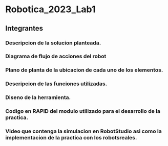 # Robotica_2023_Lab1
## Integrantes
### Descripcion de la solucion planteada.
### Diagrama de flujo de acciones del robot
### Plano de planta de la ubicacion de cada uno de los elementos.
### Descripcion de las funciones utilizadas.
### Diseno de la herramienta.
### Codigo en RAPID del modulo utilizado para el desarrollo de la practica.
### Video que contenga la simulacion en RobotStudio asi como la implementacion de la practica con los robotsreales.
